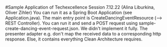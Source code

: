 #Sample Application of Techexcellence Session 7.12.22 (Alina Liburkina, Oliver Zihler)
You can run it as a Spring Boot Application (see Application.java). 
The main entry point is CreateDancingEventResource (--> REST Controller). 
You can run it and send a POST request using sample-create-dancing-event-request.json.
We didn't implement it fully. The presenter adapter e.g. don't map the received data to a corresponding http response.
Else, it contains everything Clean Architecture requires.